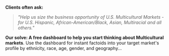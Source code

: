 **Clients often ask:**
> *"Help us size the business opportunity of U.S. Multicultural Markets - for U.S. Hispanic, African-American/Black, Asian, Multiracial and all others."*

**Our solve: A free dashboard to help you start thinking about Multicultural markets**. Use the dashboard for instant factoids into your target market's profile by ethnicity, race, age, gender, and geography...